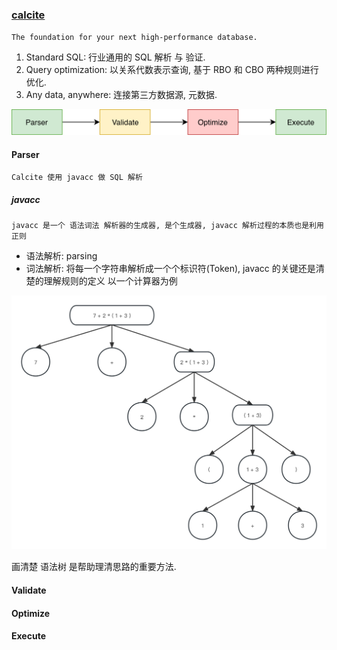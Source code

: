 ### [calcite](https://calcite.apache.org/)
`The foundation for your next high-performance database.`
1. Standard SQL: 行业通用的 SQL 解析 与 验证.
2. Query optimization: 以关系代数表示查询, 基于 RBO 和 CBO 两种规则进行优化.
3. Any data, anywhere: 连接第三方数据源, 元数据.

![img.png](img.png)

#### Parser
`Calcite 使用 javacc 做 SQL 解析`
##### javacc
`javacc 是一个 语法词法 解析器的生成器, 是个生成器, javacc 解析过程的本质也是利用 正则`
* 语法解析: parsing
* 词法解析: 将每一个字符串解析成一个个标识符(Token), 
javacc 的关键还是清楚的理解规则的定义
以一个计算器为例

![1.jpg](1.jpg)

画清楚 语法树 是帮助理清思路的重要方法.

#### Validate
#### Optimize
#### Execute
